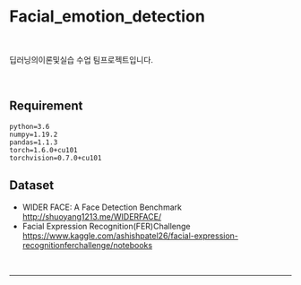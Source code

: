 # Facial_emotion_detection

<br>

딥러닝의이론및실습 수업 팀프로젝트입니다.

<br>

## Requirement

```
python=3.6
numpy=1.19.2
pandas=1.1.3
torch=1.6.0+cu101
torchvision=0.7.0+cu101
```

## Dataset

- WIDER FACE: A Face Detection Benchmark
  http://shuoyang1213.me/WIDERFACE/
- Facial Expression Recognition(FER)Challenge
  https://www.kaggle.com/ashishpatel26/facial-expression-recognitionferchallenge/notebooks

<br>

----

<br>

